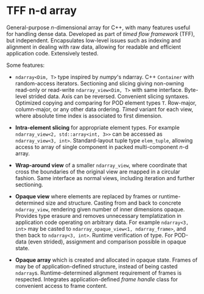 # TFF n-d array
General-purpose _n_-dimensional array for C++, with many features useful for handling dense data.
Developed as part of _timed flow framework_ (TFF), but independent.
Encapsulates low-level issues such as indexing and alignment in dealing with raw data, allowing for readable and
efficient application code. Extensively tested.

Some features:

* `ndarray<Dim, T>` type inspired by _numpy_'s ndarray. C++ `Container` with random-access iterators. Sectioning
  and slicing giving non-owning read-only or read-write `ndarray_view<Dim, T>` with same interface. Byte-level strided
  data. Axis can be reversed. Convenient slicing syntaxes. Optimized copying and comparing for POD element types `T`.
  Row-major, column-major, or any other data ordering. *Timed* variant for each view, where absolute time index is
  associated to first dimension.

* **Intra-element slicing** for appropriate element types. For example `ndarray_view<2, std::array<int, 3>>` can be
  accessed as `ndarray_view<3, int>`. Standard-layout tuple type `elem_tuple`, allowing access to array of single
  component in packed multi-component _n_-d array.

* **Wrap-around view** of a smaller `ndarray_view`, where coordinate that cross the boundaries of the original view are
  mapped in a circular fashion. Same interface as normal views, including iteration and further sectioning.

* **Opaque view** where elements are replaced by frames or runtime-determined size and structure. Casting from and back
  to concrete `ndarray_view`, rendering given number of inner dimensions opaque. Provides type erasure and removes
  unnecessary templatization in application code operating on arbitrary data. For example `ndarray<3, int>` may be
  casted to `ndarray_opaque_view<1, ndarray_frame>`, and then back to `ndarray<3, int>`. Runtime verification of type.
  For POD-data (even strided), assignment and comparison possible in opaque state.

* **Opaque array** which is created and allocated in opaque state. Frames of may be of application-defined structure,
  instead of being casted `ndarray`s. Runtime-determined alignment requirement of frames is respected. Integrates
  application-defined *frame handle* class for convenient access to frame content.
